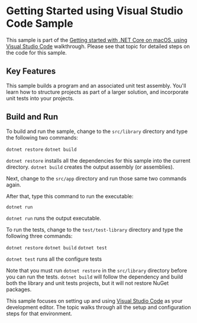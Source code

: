 Getting Started using Visual Studio Code Sample
================

This sample is part of the [Getting started with .NET Core on macOS, using Visual Studio Code](../../../docs/core/tutorials/using-on-macos.md) walkthrough. Please see that topic for detailed steps on the code for this sample.

Key Features
------------

This sample builds a program and an associated unit test assembly. You'll learn how to structure projects as part of a larger solution, and incorporate unit tests into your projects.

Build and Run
-------------

To build and run the sample, change to the `src/library` directory and type the following two commands:

`dotnet restore`
`dotnet build`

`dotnet restore` installs all the dependencies for this sample into the current directory.
`dotnet build` creates the output assembly (or assemblies).

Next, change to the `src/app` directory and run those same two commands again.

After that, type this command to run the executable:

`dotnet run`

`dotnet run` runs the output executable. 

To run the tests, change to the `test/test-library` directory and type the following three commands:

`dotnet restore`
`dotnet build`
`dotnet test`

`dotnet test` runs all the configure tests 

Note that you must run `dotnet restore` in the `src/library` directory before you can run the tests. `dotnet build` will follow the dependency and build both the library and unit tests projects, but it will not restore NuGet packages.

This sample focuses on setting up and using [Visual Studio Code](http://code.visualstudio.com) as your development editor. The topic walks through all the setup and configuration steps for that environment.


<!--HONumber=Aug16_HO2-->


